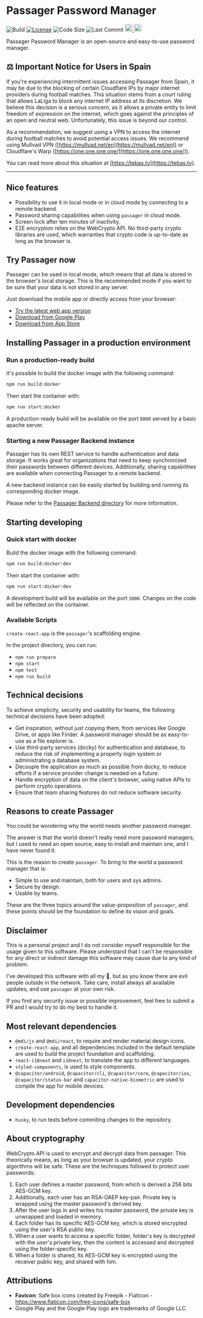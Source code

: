 # Passager Password Manager

![Build](https://github.com/oegea/passager-password-manager/actions/workflows/main-tests.yml/badge.svg)
[![License](https://shields.io/badge/license-AGPL-green)](LICENSE.md)
![Code Size](https://shields.io/github/languages/code-size/oegea/passager-password-manager)
![Last Commit](https://shields.io/github/last-commit/oegea/passager-password-manager)
<a href="https://play.google.com/store/apps/details?id=im.oriol.passager" target="_blank">
<img height="20" src="https://img.shields.io/badge/Google_Play-414141?style=for-the-badge&logo=google-play&logoColor=white" alt="Available on Google Play Store"/>
</a>
<a href="https://apps.apple.com/es/app/passager-password-manager/id1631897662" target="_blank">
<img height="20" src="https://img.shields.io/badge/App_Store-0D96F6?style=for-the-badge&logo=app-store&logoColor=white"/>
</a>

Passager Password Manager is an open-source and easy-to-use password manager.

## ‍⚖️ Important Notice for Users in Spain

If you're experiencing intermittent issues accessing Passager from Spain, it may be due to the blocking of certain Cloudflare IPs by major internet providers during football matches. This situation stems from a court ruling that allows LaLiga to block any internet IP address at its discretion. We believe this decision is a serious concern, as it allows a private entity to limit freedom of expression on the internet, which goes against the principles of an open and neutral web. Unfortunately, this issue is beyond our control.

As a recommendation, we suggest using a VPN to access the internet during football matches to avoid potential access issues. We recommend using Mullvad VPN ([https://mullvad.net/en](https://mullvad.net/en)) or Cloudflare's Warp ([https://one.one.one.one/](https://one.one.one.one/)).

You can read more about this situation at [https://tebas.tv](https://tebas.tv).

---

## Nice features

-   Possibility to use it in local mode or in cloud mode by connecting to a remote backend.
-   Password sharing capabilities when using `passager` in cloud mode.
-   Screen lock after ten minutes of inactivity.
-   E2E encryption relies on the WebCrypto API. No third-party crypto libraries are used, which warranties that crypto code is up-to-date as long as the browser is.

## Try Passager now

Passager can be used in local mode, which means that all data is stored in the browser's local storage. This is the recommended mode if you want to be sure that your data is not stored in any server.

Just download the mobile app or directly access from your browser:

-   [Try the latest web app version](https://cloud.passager.app)
-   [Download from Google Play](https://play.google.com/store/apps/details?id=im.oriol.passager)
-   [Download from App Store](https://apps.apple.com/es/app/passager-password-manager/id1631897662)

## Installing Passager in a production environment

### Run a production-ready build

It's possible to build the docker image with the following command:

```bash
npm run build:docker
```

Then start the container with:

```bash
npm run start:docker
```

A production-ready build will be available on the port `8000` served by a basic apache server.

### Starting a new Passager Backend instance

Passager has its own REST service to handle authentication and data storage.
It works great for organizations that need to keep synchronized their passwords between different devices. Additionally, sharing capabilities are available when connecting Passager to a remote backend.

A new backend instance can be easily started by building and running its corresponding docker image.

Please refer to the [Passager Backend directory](/backend/) for more information.

## Starting developing

### Quick start with docker

Build the docker image with the following command:

```bash
npm run build:docker:dev
```

Then start the container with:

```bash
npm run start:docker:dev
```

A development build will be available on the port `3000`. Changes on the code will be reflected on the container.

### Available Scripts

`create-react-app` is the `passager`'s scaffolding engine.

In the project directory, you can run:

-   `npm run prepare`
-   `npm start`
-   `npm test`
-   `npm run build`

## Technical decisions

To achieve simplicity, security and usability for teams, the following technical decisions have been adopted:

-   Get inspiration, without just copying them, from services like Google Drive, or apps like Finder. A password manager should be as easy-to-use as a file explorer is.
-   Use third-party services (docky) for authentication and database, to reduce the risk of implementing a property login system or administrating a database system.
-   Decouple the application as much as possible from docky, to reduce efforts if a service provider change is needed on a future.
-   Handle encryption of data on the client's browser, using native APIs to perform crypto operations.
-   Ensure that team sharing features do not reduce software security.

## Reasons to create Passager

You could be wondering why the world needs another password manager.

The answer is that the world doesn't really need more password managers, but I used to need an open source, easy to install and maintain one, and I have never found it.

This is the reason to create `passager`. To bring to the world a password manager that is:

-   Simple to use and maintain, both for users and sys admins.
-   Secure by design.
-   Usable by teams.

These are the three topics around the value-proposition of `passager`, and these points should be the foundation to define its vision and goals.

## Disclaimer

This is a personal project and I do not consider myself responsible for the usage given to this software.
Please understand that I can't be responsible for any direct or indirect damage this software may cause due to any kind of problem.

I've developed this software with all my 💛, but as you know there are evil people outside in the network. Take care, install always all available updates, and use `passager` at your own risk.

If you find any security issue or possible improvement, feel free to submit a PR and I would try to do my best to handle it.

## Most relevant dependencies

-   `@mdi/js` and `@mdi/react`, to require and render material design icons.
-   `create-react-app`, and all dependencies included in the default template are used to build the project foundation and scaffolding.
-   `react-i18next` and `i18next`, to translate the app to different languages.
-   `styled-components`, is used to style components.
-   `@capacitor/android`, `@capacitor/cli`, `@capacitor/core`, `@capacitor/ios`, `@capacitor/status-bar` and `capacitor-native-biometric` are used to compile the app for mobile devices.

## Development dependencies

-   `husky`, to run tests before commiting changes to the repository.

## About cryptography

WebCrypto API is used to encrypt and decrypt data from passager. This theorically means, as long as your browser is updated, your crypto algorithms will be safe.
These are the techniques followed to protect user passwords:

1. Each user defines a master password, from which is derived a 256 bits AES-GCM key.
2. Additionally, each user has an RSA-OAEP key-pair. Private key is wrapped using the master password's derived key.
3. After the user logs in and writes his master password, the private key is unwrapped and loaded in memory.
4. Each folder has its specific AES-GCM key, which is stored encrypted using the user's RSA public key.
5. When a user wants to access a specific folder, folder's key is decrypted with the user's private key, then the content is accessed and decrypted using the folder-specific key.
6. When a folder is shared, its AES-GCM key is encrypted using the receiver public key, and shared with him.

## Attributions

-   **Favicon**: Safe box icons created by Freepik - Flaticon - https://www.flaticon.com/free-icons/safe-box
-   Google Play and the Google Play logo are trademarks of Google LLC.
